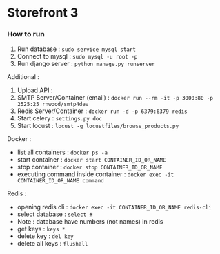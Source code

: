 # Storefront 3 

### How to run
1. Run database : `sudo service mysql start`
2. Connect to mysql : `sudo mysql -u root -p`
3. Run django server : `python manage.py runserver`

Additional : 
1. Upload API : 
2. SMTP Server/Container (email) : `docker run --rm -it -p 3000:80 -p 2525:25 rnwood/smtp4dev`
3. Redis Server/Container : `docker run -d -p 6379:6379 redis`
4. Start celery : `settings.py doc`
5. Start locust : `locust -g locustfiles/browse_products.py`


Docker : 
- list all containers : `docker ps -a`
- start container : `docker start CONTAINER_ID_OR_NAME`
- stop container : `docker stop CONTAINER_ID_OR_NAME`
- executing command inside container : `docker exec -it CONTAINER_ID_OR_NAME command`

Redis : 
- opening redis cli : `docker exec -it CONTAINER_ID_OR_NAME redis-cli`
- select database : `select #`
- Note : database have numbers (not names) in redis 
- get keys : `keys *`
- delete key : `del key`
- delete all keys : `flushall`



